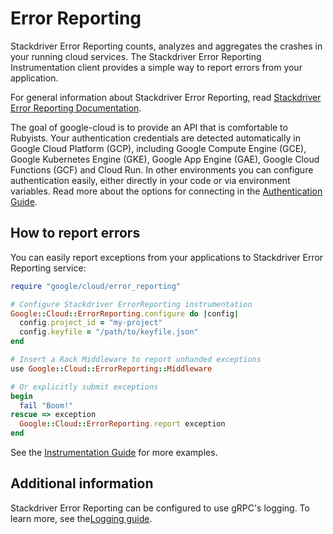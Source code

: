 # Error Reporting

Stackdriver Error Reporting counts, analyzes and aggregates the crashes in your
running cloud services. The Stackdriver Error Reporting Instrumentation client
provides a simple way to report errors from your application.

For general information about Stackdriver Error Reporting, read [Stackdriver
Error Reporting Documentation](https://cloud.google.com/error-reporting/docs/).

The goal of google-cloud is to provide an API that is comfortable to Rubyists.
Your authentication credentials are detected automatically in Google Cloud
Platform (GCP), including Google Compute Engine (GCE), Google Kubernetes Engine
(GKE), Google App Engine (GAE), Google Cloud Functions (GCF) and Cloud Run. In
other environments you can configure authentication easily, either directly in
your code or via environment variables. Read more about the options for
connecting in the [Authentication Guide](AUTHENTICATION.md).

## How to report errors

You can easily report exceptions from your applications to Stackdriver Error
Reporting service:

```ruby
require "google/cloud/error_reporting"

# Configure Stackdriver ErrorReporting instrumentation
Google::Cloud::ErrorReporting.configure do |config|
  config.project_id = "my-project"
  config.keyfile = "/path/to/keyfile.json"
end

# Insert a Rack Middleware to report unhanded exceptions
use Google::Cloud::ErrorReporting::Middleware

# Or explicitly submit exceptions
begin
  fail "Boom!"
rescue => exception
  Google::Cloud::ErrorReporting.report exception
end
```

See the [Instrumentation Guide](INSTRUMENTATION.md) for more examples.

## Additional information

Stackdriver Error Reporting can be configured to use gRPC's logging. To learn more, see the[Logging guide](LOGGING.md).

